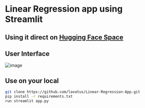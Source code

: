 # Linear Regression app using Streamlit

## Using it direct on [Hugging Face Space](https://huggingface.co/spaces/Lavatus/Linear_Regression/tree/main)

## User Interface
![image](https://user-images.githubusercontent.com/59205970/225296789-8877e675-e870-4049-af21-56466cb441b0.png)

## Use on your local
```bash
git clone https://github.com/lavatus/Linear-Regression-App.git
pip install -r requirements.txt
run streamlit app.py
```




